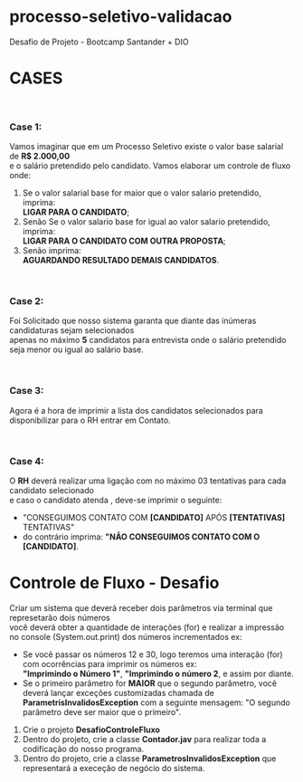 # processo-seletivo-validacao
Desafio de Projeto - Bootcamp Santander + DIO

<h1>CASES</h1> <br>
<h3><b>Case</b> 1:</h3>

<p>
  Vamos imaginar que em um Processo Seletivo existe o valor base salarial de <b>R$ 2.000,00</b> <br>
  e o salário pretendido pelo candidato. Vamos elaborar um controle de fluxo onde:
</p>

<ol>
  <li>
    Se o valor salarial base for maior que o valor salario pretendido, imprima: <br>
    <b>LIGAR PARA O CANDIDATO</b>;
  </li>

  <li>
    Senão Se o valor salario base for igual ao valor salario pretendido, imprima: <br>
    <b>LIGAR PARA O CANDIDATO COM OUTRA PROPOSTA</b>;
  </li>
  <li>
    Senão imprima: <br>
    <b>AGUARDANDO RESULTADO DEMAIS CANDIDATOS</b>.
  </li>
</ol> <br>

<h3><b>Case</b> 2:</h3>

<p>
  Foi Solicitado que nosso sistema garanta que diante das inúmeras candidaturas sejam selecionados <br> 
  apenas no máximo <b>5</b> candidatos para entrevista onde o salário pretendido seja menor ou igual ao salário base.
</p>
<br>

<h3><b>Case</b> 3:</h3>

<p>
 Agora é a hora de imprimir a lista dos candidatos selecionados para disponibilizar para o RH entrar em Contato.
</p> <br>

<h3><b>Case</b> 4:</h3>
 <p>
 O <b>RH</b> deverá realizar uma ligação com no máximo 03 tentativas para cada candidato selecionado <br> e caso o candidato atenda , deve-se imprimir o seguinte: <br>
 </p>
 <ul>
   <li>
   "CONSEGUIMOS CONTATO COM <b>[CANDIDATO]</b> APÓS <b>[TENTATIVAS]</b> TENTATIVAS"
   </li>
   <li>
   do contrário imprima: <b>"NÃO CONSEGUIMOS CONTATO COM O [CANDIDATO]</b>.
   </li>
 </ul>

<h1>Controle de Fluxo - Desafio</h1>

<p>
  Criar um sistema que deverá receber dois parâmetros via terminal que represetarão dois números <br>
  você deverá obter a quantidade de interações (for) e realizar a impressão no console (System.out.print) dos números incrementados ex: <br>
</p>
<ul>
  <li>
    Se você passar os números 12 e 30, logo teremos uma interação (for) com ocorrências para imprimir os números ex: <br>
    <b>"Imprimindo o Número 1"</b>, <b>"Imprimindo o número 2</b>, e assim por diante.
  </li>
  <li>
    Se o primeiro parâmetro for <b>MAIOR</b> que o segundo parâmetro, você deverá lançar exceções customizadas chamada de <br>
    <b>ParametrisInvalidosException</b> com a seguinte mensagem: "O segundo parâmetro deve ser maior que o primeiro". 
  </li> 
</ul>
<ol>
  <li>
    Crie o projeto <b>DesafioControleFluxo</b>
  </li>
  <li>
    Dentro do projeto, crie a classe <b>Contador.jav</b> para realizar toda a codificação do nosso programa.
  </li>
  <li>
    Dentro do projeto, crie a classe <b>ParametrosInvalidosException</b> que representará a execeção de negócio do sistema.
  </li>
</ol>